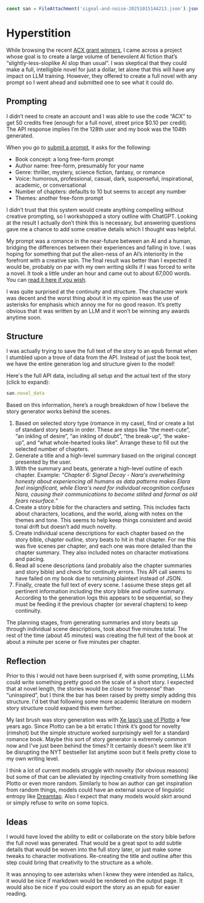 ```js
const san = FileAttachment('signal-and-noise-20251015144213.json').json()
```

# Hyperstition

While browsing the recent [ACX grant winners](https://www.astralcodexten.com/p/acx-grants-results-2025), I came across a project whose goal is to create a large volume of benevolent AI fiction that’s “slightly-less-sloplike AI slop than usual”. I was skeptical that they could make a full, intelligible novel for just a dollar, let alone that this will have any impact on LLM training. However, they offered to create a full novel with any prompt so I went ahead and submitted one to see what it could do.

## Prompting

I didn’t need to create an account and I was able to use the code “ACX” to get 50 credits free (enough for a full novel, street price $0.10 per credit). The API response implies I’m the 128th user and my book was the 104th generated.

When you go to [submit a prompt](https://www.hyperstitionai.com/generate), it asks for the following:

- Book concept: a long free-form prompt
- Author name: free-form, presumably for your name
- Genre: thriller, mystery, science fiction, fantasy, or romance
- Voice: humorous, professional, casual, dark, suspenseful, inspirational, academic, or conversational
- Number of chapters: defaults to 10 but seems to accept any number
- Themes: another free-form prompt

I didn’t trust that this system would create anything compelling without creative prompting, so I workshopped a story outline with ChatGPT. Looking at the result I actually don’t think this is necessary, but answering questions gave me a chance to add some creative details which I thought was helpful.

My prompt was a romance in the near-future between an AI and a human, bridging the differences between their experiences and falling in love. I was hoping for something that put the alien-ness of an AI’s interiority in the forefront with a creative spin. The final result was better than I expected it would be, probably on par with my own writing skills if I was forced to write a novel. It took a little under an hour and came out to about 67,000 words. You can [read it here if you wish](https://www.hyperstitionai.com/book/signal-and-noise-20251015144213).

I was quite surprised at the continuity and structure. The character work was decent and the worst thing about it in my opinion was the use of asterisks for emphasis which annoy me for no good reason. It’s pretty obvious that it was written by an LLM and it won’t be winning any awards anytime soon.

## Structure

I was actually trying to save the full text of the story to an epub format when I stumbled upon a trove of data from the API. Instead of just the book text, we have the entire generation log and structure given to the model!

Here's the full API data, including all setup and the actual text of the story (click to expand):

```js
san.novel_data
```

Based on this information, here’s a rough breakdown of how I believe the story generator works behind the scenes.

1. Based on selected story type (romance in my case), find or create a list of standard story beats in order. These are steps like “the meet-cute”, “an inkling of desire”, “an inkling of doubt”, “the break-up”, ‘the wake-up”, and “what whole-hearted looks like”. Arrange these to fill out the selected number of chapters.
2. Generate a title and a high-level summary based on the original concept presented by the user.
3. With the summary and beats, generate a high-level outline of each chapter. Example: *“Chapter 6: Signal Decay - Nara's overwhelming honesty about experiencing all humans as data patterns makes Elara feel insignificant, while Elara's need for individual recognition confuses Nara, causing their communications to become stilted and formal as old fears resurface.”*
4. Create a story bible for the characters and setting. This includes facts about characters, locations, and the world, along with notes on the themes and tone. This seems to help keep things consistent and avoid tonal drift but doesn’t add much novelty.
5. Create individual scene descriptions for each chapter based on the story bible, chapter outline, story beats to hit in that chapter. For me this was five scenes per chapter, and each one was more detailed than the chapter summary. They also included notes on character motivations and pacing.
6. Read all scene descriptions (and probably also the chapter summaries and story bible) and check for continuity errors. This API call seems to have failed on my book due to returning plaintext instead of JSON.
7. Finally, create the full text of every scene. I assume these steps get all pertinent information including the story bible and outline summary. According to the generation logs this appears to be sequential, so they must be feeding it the previous chapter (or several chapters) to keep continuity.

The planning stages, from generating summaries and story beats up through individual scene descriptions, took about five minutes total. The rest of the time (about 45 minutes) was creating the full text of the book at about a minute per scene or five minutes per chapter.

## Reflection

Prior to this I would not have been surprised if, with some prompting, LLMs could write something pretty good on the scale of a short story. I expected that at novel length, the stories would be closer to “nonsense” than “uninspired”, but I think the bar has been raised by pretty simply adding this structure. I'd bet that following some more academic literature on modern story structure could expand this even further.

My last brush was story generation was with [Xe Iaso’s use of Plotto](https://xeiaso.net/blog/automuse/) a few years ago. Since Plotto can be a bit erratic I think it’s good for novelty (rimshot) but the simple structure worked surprisingly well for a standard romance book. Maybe this sort of story generator is extremely common now and I've just been behind the times? It certainly doesn't seem like it'll be disrupting the NYT bestseller list anytime soon but it feels pretty close to my own writing level.

I think a lot of current models struggle with novelty (for obvious reasons) but some of that can be alleviated by injecting creativity from something like Plotto or even more random. Similarly to how an author can get inspiration from random things, models could have an external source of linguistic entropy like [Dreamtap](https://dreamtap.xyz/). Also I expect that many models would skirt around or simply refuse to write on some topics.

## Ideas

I would have loved the ability to edit or collaborate on the story bible before the full novel was generated. That would be a great spot to add subtle details that would be woven into the full story later, or just make some tweaks to character motivations. Re-creating the title and outline after this step could bring that creativity to the structure as a whole.

It was annoying to see asterisks when I knew they were intended as italics, it would be nice if markdown would be rendered on the output page. It would also be nice if you could export the story as an epub for easier reading.
